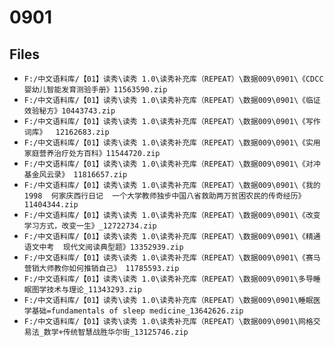 # 0901

## Files

- `F:/中文语料库/【01】读秀\读秀 1.0\读秀补充库（REPEAT）\数据009\0901\《CDCC婴幼儿智能发育测验手册》11563590.zip`
- `F:/中文语料库/【01】读秀\读秀 1.0\读秀补充库（REPEAT）\数据009\0901\《临证效验秘方》10443743.zip`
- `F:/中文语料库/【01】读秀\读秀 1.0\读秀补充库（REPEAT）\数据009\0901\《写作词库》  12162683.zip`
- `F:/中文语料库/【01】读秀\读秀 1.0\读秀补充库（REPEAT）\数据009\0901\《实用家庭营养治疗处方百科》11544720.zip`
- `F:/中文语料库/【01】读秀\读秀 1.0\读秀补充库（REPEAT）\数据009\0901\《对冲基金风云录》 11816657.zip`
- `F:/中文语料库/【01】读秀\读秀 1.0\读秀补充库（REPEAT）\数据009\0901\《我的1998  何家庆西行日记  一个大学教师独步中国八省救助两万贫困农民的传奇经历》 11404344.zip`
- `F:/中文语料库/【01】读秀\读秀 1.0\读秀补充库（REPEAT）\数据009\0901\《改变学习方式，改变一生》_12722734.zip`
- `F:/中文语料库/【01】读秀\读秀 1.0\读秀补充库（REPEAT）\数据009\0901\《精通语文中考  现代文阅读典型题》13352939.zip`
- `F:/中文语料库/【01】读秀\读秀 1.0\读秀补充库（REPEAT）\数据009\0901\《赛马  营销大师教你如何推销自己》 11785593.zip`
- `F:/中文语料库/【01】读秀\读秀 1.0\读秀补充库（REPEAT）\数据009\0901\多导睡眠图学技术与理论_11343293.zip`
- `F:/中文语料库/【01】读秀\读秀 1.0\读秀补充库（REPEAT）\数据009\0901\睡眠医学基础=fundamentals of sleep medicine_13642626.zip`
- `F:/中文语料库/【01】读秀\读秀 1.0\读秀补充库（REPEAT）\数据009\0901\网格交易法_数学+传统智慧战胜华尔街_13125746.zip`

